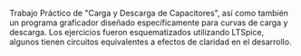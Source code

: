 Trabajo Práctico de "Carga y Descarga de Capacitores", así como también un programa graficador diseñado específicamente para curvas de carga y descarga.
Los ejercicios fueron esquematizados utilizando LTSpice, algunos tienen circuitos equivalentes a efectos de claridad en el desarrollo.